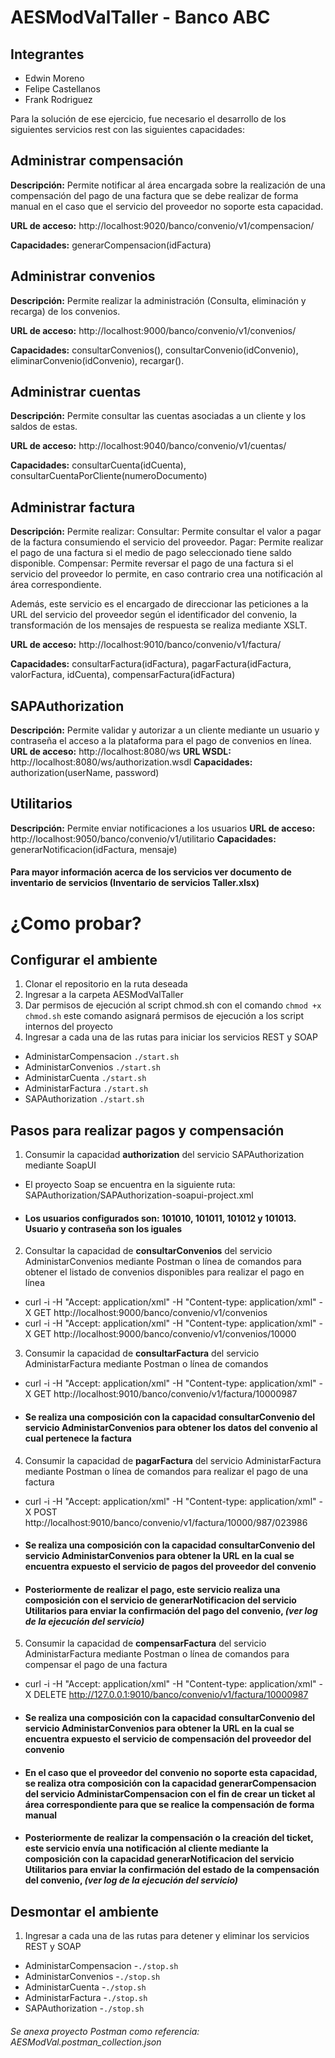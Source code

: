 # AESModValTaller - Banco ABC

## Integrantes
- Edwin Moreno 
- Felipe Castellanos 
- Frank Rodriguez


Para la solución de ese ejercicio, fue necesario el desarrollo de los siguientes servicios rest con las siguientes capacidades:

## Administrar compensación
**Descripción:** Permite notificar al área encargada sobre la realización de una compensación del pago de una factura que se debe realizar de forma manual en el caso que el servicio del proveedor no soporte esta capacidad.

**URL de acceso:** http://localhost:9020/banco/convenio/v1/compensacion/ 

**Capacidades:** generarCompensacion(idFactura)

## Administrar convenios
**Descripción:** Permite realizar la administración (Consulta, eliminación y recarga) de los convenios.

**URL de acceso:** http://localhost:9000/banco/convenio/v1/convenios/ 

**Capacidades:** consultarConvenios(), consultarConvenio(idConvenio), eliminarConvenio(idConvenio), recargar().

## Administrar cuentas
**Descripción:** Permite consultar las cuentas asociadas a un cliente y los saldos de estas.

**URL de acceso:** http://localhost:9040/banco/convenio/v1/cuentas/

**Capacidades:** consultarCuenta(idCuenta), consultarCuentaPorCliente(numeroDocumento)

## Administrar factura
**Descripción:** Permite realizar:
   Consultar: Permite consultar el valor a pagar de la factura consumiendo el servicio del proveedor.
   Pagar: Permite realizar el pago de una factura si el medio de pago seleccionado tiene saldo disponible.
   Compensar: Permite reversar el pago de una factura si el servicio del proveedor lo permite, en caso contrario crea una notificación al área correspondiente.
   
Además, este servicio es el encargado de direccionar las peticiones a la URL del servicio del proveedor según el identificador del convenio, la transformación de los mensajes de respuesta se realiza mediante XSLT.

**URL de acceso:** http://localhost:9010/banco/convenio/v1/factura/ 

**Capacidades:** consultarFactura(idFactura), pagarFactura(idFactura, valorFactura, idCuenta), compensarFactura(idFactura)

## SAPAuthorization
**Descripción:** Permite validar y autorizar a un cliente mediante un usuario y contraseña el acceso a la plataforma para el pago de convenios en línea.
**URL de acceso:** http://localhost:8080/ws
**URL WSDL:** http://localhost:8080/ws/authorization.wsdl
**Capacidades:** authorization(userName, password)

## Utilitarios
**Descripción:** Permite enviar notificaciones a los usuarios
**URL de acceso:** http://localhost:9050/banco/convenio/v1/utilitario
**Capacidades:** generarNotificacion(idFactura, mensaje)

#### Para mayor información acerca de los servicios ver documento de inventario de servicios (Inventario de servicios Taller.xlsx)

# ¿Como probar?
## Configurar el ambiente
1. Clonar el repositorio en la ruta deseada
2. Ingresar a la carpeta AESModValTaller
3. Dar permisos de ejecución al script chmod.sh con el comando ```chmod +x chmod.sh``` este comando asignará permisos de ejecución a los script internos del proyecto
4. Ingresar a cada una de las rutas para iniciar los servicios REST y SOAP
  - AdministarCompensacion
     ```./start.sh```
  - AdministarConvenios
     ```./start.sh```
  - AdministarCuenta
     ```./start.sh```
  - AdministarFactura
     ```./start.sh```
  - SAPAuthorization
     ```./start.sh```

## Pasos para realizar pagos y compensación
1. Consumir la capacidad **authorization** del servicio SAPAuthorization mediante SoapUI
  - El proyecto Soap se encuentra en la siguiente ruta: SAPAuthorization/SAPAuthorization-soapui-project.xml
  - #### Los usuarios configurados son: 101010, 101011, 101012 y 101013. Usuario y contraseña son los iguales
2. Consultar la capacidad de **consultarConvenios** del servicio AdministarConvenios mediante Postman o línea de comandos para obtener el listado de convenios disponibles para realizar el pago en línea
  - curl -i -H "Accept: application/xml" -H "Content-type: application/xml" -X GET http://localhost:9000/banco/convenio/v1/convenios
  - curl -i -H "Accept: application/xml" -H "Content-type: application/xml" -X GET http://localhost:9000/banco/convenio/v1/convenios/10000
3. Consumir la capacidad de **consultarFactura** del servicio AdministarFactura mediante Postman o línea de comandos
  - curl -i -H "Accept: application/xml" -H "Content-type: application/xml" -X GET http://localhost:9010/banco/convenio/v1/factura/10000987
  - #### Se realiza una composición con la capacidad **consultarConvenio** del servicio AdministarConvenios para obtener los datos del convenio al cual pertenece la factura
4. Consumir la capacidad de **pagarFactura** del servicio AdministarFactura mediante Postman o línea de comandos para realizar el pago de una factura
  - curl -i -H "Accept: application/xml" -H "Content-type: application/xml" -X POST http://localhost:9010/banco/convenio/v1/factura/10000/987/023986
  - #### Se realiza una composición con la capacidad **consultarConvenio** del servicio AdministarConvenios para obtener la URL en la cual se encuentra expuesto el servicio de pagos del proveedor del convenio
  - #### Posteriormente de realizar el pago, este servicio realiza una composición con el servicio de **generarNotificacion** del servicio Utilitarios para enviar la confirmación del pago del convenio, _(ver log de la ejecución del servicio)_
5. Consumir la capacidad de **compensarFactura** del servicio AdministarFactura mediante Postman o línea de comandos para compensar el pago de una factura
  - curl -i -H "Accept: application/xml" -H "Content-type: application/xml" -X DELETE http://127.0.0.1:9010/banco/convenio/v1/factura/10000987
  - #### Se realiza una composición con la capacidad  **consultarConvenio** del servicio AdministarConvenios para obtener la URL en la cual se encuentra expuesto el servicio de compensación del proveedor del convenio
  - #### En el caso que el proveedor del convenio no soporte esta capacidad, se realiza otra composición con la capacidad **generarCompensacion** del servicio AdministarCompensacion con el fin de crear un ticket al área correspondiente para que se realice la compensación de forma manual   
  - #### Posteriormente de realizar la compensación o la creación del ticket, este servicio envía una notificación al cliente mediante la composición con la capacidad **generarNotificacion** del servicio Utilitarios para enviar la confirmación del estado de la compensación del convenio, _(ver log de la ejecución del servicio)_
  
## Desmontar el ambiente
1. Ingresar a cada una de las rutas para detener y eliminar los servicios REST y SOAP
  - AdministarCompensacion
     -```./stop.sh```
  - AdministarConvenios
     -```./stop.sh```
  - AdministarCuenta
     -```./stop.sh```
  - AdministarFactura
     -```./stop.sh```
  - SAPAuthorization
     -```./stop.sh```

###### Se anexa proyecto Postman como referencia: AESModVal.postman_collection.json
